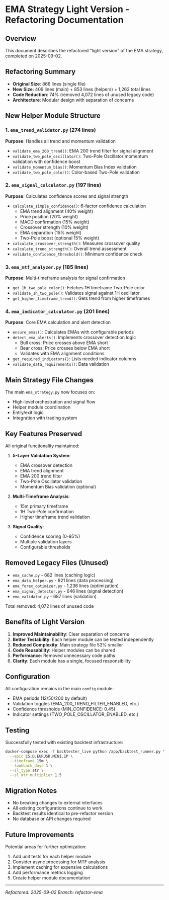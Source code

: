 # EMA Strategy Light Version - Refactoring Documentation

## Overview
This document describes the refactored "light version" of the EMA strategy, completed on 2025-09-02.

## Refactoring Summary
- **Original Size**: 866 lines (single file)
- **New Size**: 409 lines (main) + 853 lines (helpers) = 1,262 total lines
- **Code Reduction**: 74% (removed 4,072 lines of unused legacy code)
- **Architecture**: Modular design with separation of concerns

## New Helper Module Structure

### 1. `ema_trend_validator.py` (274 lines)
**Purpose**: Handles all trend and momentum validation
- `validate_ema_200_trend()`: EMA 200 trend filter for signal alignment
- `validate_two_pole_oscillator()`: Two-Pole Oscillator momentum validation with confidence boost
- `validate_momentum_bias()`: Momentum Bias Index validation
- `validate_two_pole_color()`: Color-based Two-Pole validation

### 2. `ema_signal_calculator.py` (197 lines)
**Purpose**: Calculates confidence scores and signal strength
- `calculate_simple_confidence()`: 6-factor confidence calculation
  - EMA trend alignment (40% weight)
  - Price position (20% weight)
  - MACD confirmation (15% weight)
  - Crossover strength (10% weight)
  - EMA separation (15% weight)
  - Two-Pole boost (optional 15% weight)
- `calculate_crossover_strength()`: Measures crossover quality
- `calculate_trend_strength()`: Overall trend assessment
- `validate_confidence_threshold()`: Minimum confidence check

### 3. `ema_mtf_analyzer.py` (185 lines)
**Purpose**: Multi-timeframe analysis for signal confirmation
- `get_1h_two_pole_color()`: Fetches 1H timeframe Two-Pole color
- `validate_1h_two_pole()`: Validates signal against 1H oscillator
- `get_higher_timeframe_trend()`: Gets trend from higher timeframes

### 4. `ema_indicator_calculator.py` (201 lines)
**Purpose**: Core EMA calculation and alert detection
- `ensure_emas()`: Calculates EMAs with configurable periods
- `detect_ema_alerts()`: Implements crossover detection logic
  - Bull cross: Price crosses above EMA short
  - Bear cross: Price crosses below EMA short
  - Validates with EMA alignment conditions
- `get_required_indicators()`: Lists needed indicator columns
- `validate_data_requirements()`: Data validation

## Main Strategy File Changes
The main `ema_strategy.py` now focuses on:
- High-level orchestration and signal flow
- Helper module coordination
- Entry/exit logic
- Integration with trading system

## Key Features Preserved
All original functionality maintained:
1. **5-Layer Validation System**:
   - EMA crossover detection
   - EMA trend alignment
   - EMA 200 trend filter
   - Two-Pole Oscillator validation
   - Momentum Bias validation (optional)

2. **Multi-Timeframe Analysis**:
   - 15m primary timeframe
   - 1H Two-Pole confirmation
   - Higher timeframe trend validation

3. **Signal Quality**:
   - Confidence scoring (0-95%)
   - Multiple validation layers
   - Configurable thresholds

## Removed Legacy Files (Unused)
- `ema_cache.py` - 682 lines (caching logic)
- `ema_data_helper.py` - 821 lines (data processing)
- `ema_forex_optimizer.py` - 1,236 lines (optimization)
- `ema_signal_detector.py` - 646 lines (signal detection)
- `ema_validator.py` - 687 lines (validation)

Total removed: 4,072 lines of unused code

## Benefits of Light Version
1. **Improved Maintainability**: Clear separation of concerns
2. **Better Testability**: Each helper module can be tested independently
3. **Reduced Complexity**: Main strategy file 53% smaller
4. **Code Reusability**: Helper modules can be shared
5. **Performance**: Removed unnecessary code paths
6. **Clarity**: Each module has a single, focused responsibility

## Configuration
All configuration remains in the main `config` module:
- EMA periods (12/50/200 by default)
- Validation toggles (EMA_200_TREND_FILTER_ENABLED, etc.)
- Confidence thresholds (MIN_CONFIDENCE: 0.45)
- Indicator settings (TWO_POLE_OSCILLATOR_ENABLED, etc.)

## Testing
Successfully tested with existing backtest infrastructure:
```bash
docker-compose exec -T backtester_live python /app/backtest_runner.py \
  --epic CS.D.EURUSD.MINI.IP \
  --timeframe 15m \
  --lookback_days 1 \
  --sl_type atr \
  --sl_atr_multiplier 1.5
```

## Migration Notes
- No breaking changes to external interfaces
- All existing configurations continue to work
- Backtest results identical to pre-refactor version
- No database or API changes required

## Future Improvements
Potential areas for further optimization:
1. Add unit tests for each helper module
2. Consider async processing for MTF analysis
3. Implement caching for expensive calculations
4. Add performance metrics logging
5. Create helper module documentation

---
*Refactored: 2025-09-02*
*Branch: refactor-ema*